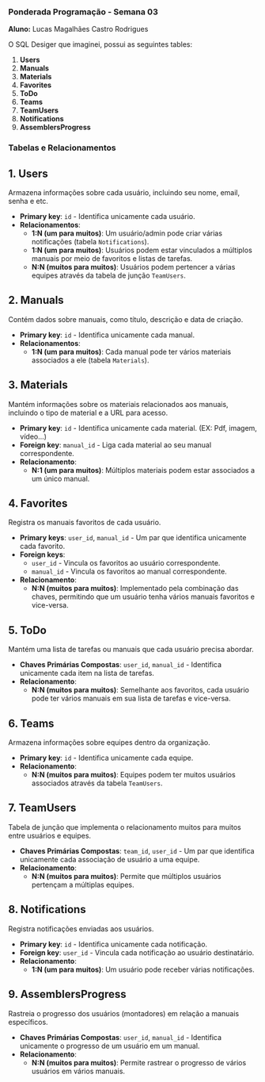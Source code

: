 ### Ponderada Programação - Semana 03
**Aluno:** Lucas Magalhães Castro Rodrigues

O SQL Desiger que imaginei, possui as seguintes tables:

1. **Users**
2. **Manuals**
3. **Materials**
4. **Favorites**
5. **ToDo**
6. **Teams**
7. **TeamUsers**
8. **Notifications**
9. **AssemblersProgress**

### Tabelas e Relacionamentos

## 1. **Users**
Armazena informações sobre cada usuário, incluindo seu nome, email, senha e etc.
- **Primary key**: `id` - Identifica unicamente cada usuário.
- **Relacionamentos**:
  - **1:N (um para muitos)**: Um usuário/admin pode criar várias notificações (tabela `Notifications`).
  - **1:N (um para muitos)**: Usuários podem estar vinculados a múltiplos manuais por meio de favoritos e listas de tarefas.
  - **N:N (muitos para muitos)**: Usuários podem pertencer a várias equipes através da tabela de junção `TeamUsers`.

## 2. **Manuals**
Contém dados sobre manuais, como título, descrição e data de criação.
- **Primary key**: `id` - Identifica unicamente cada manual.
- **Relacionamentos**:
  - **1:N (um para muitos)**: Cada manual pode ter vários materiais associados a ele (tabela `Materials`).

## 3. **Materials**
Mantém informações sobre os materiais relacionados aos manuais, incluindo o tipo de material e a URL para acesso.
- **Primary key**: `id` - Identifica unicamente cada material. (EX: Pdf, imagem, vídeo...)
- **Foreign key**: `manual_id` - Liga cada material ao seu manual correspondente.
- **Relacionamento**:
  - **N:1 (um para muitos)**: Múltiplos materiais podem estar associados a um único manual.

## 4. **Favorites**
Registra os manuais favoritos de cada usuário.
- **Primary keys**: `user_id`, `manual_id` - Um par que identifica unicamente cada favorito.
- **Foreign keys**:
  - `user_id` - Vincula os favoritos ao usuário correspondente.
  - `manual_id` - Vincula os favoritos ao manual correspondente.
- **Relacionamento**:
  - **N:N (muitos para muitos)**: Implementado pela combinação das chaves, permitindo que um usuário tenha vários manuais favoritos e vice-versa.

## 5. **ToDo**
Mantém uma lista de tarefas ou manuais que cada usuário precisa abordar.
- **Chaves Primárias Compostas**: `user_id`, `manual_id` - Identifica unicamente cada item na lista de tarefas.
- **Relacionamento**:
  - **N:N (muitos para muitos)**: Semelhante aos favoritos, cada usuário pode ter vários manuais em sua lista de tarefas e vice-versa.

## 6. **Teams**
Armazena informações sobre equipes dentro da organização.
- **Primary key**: `id` - Identifica unicamente cada equipe.
- **Relacionamento**:
  - **N:N (muitos para muitos)**: Equipes podem ter muitos usuários associados através da tabela `TeamUsers`.

## 7. **TeamUsers**
Tabela de junção que implementa o relacionamento muitos para muitos entre usuários e equipes.
- **Chaves Primárias Compostas**: `team_id`, `user_id` - Um par que identifica unicamente cada associação de usuário a uma equipe.
- **Relacionamento**:
  - **N:N (muitos para muitos)**: Permite que múltiplos usuários pertençam a múltiplas equipes.

## 8. **Notifications**
Registra notificações enviadas aos usuários.
- **Primary key**: `id` - Identifica unicamente cada notificação.
- **Foreign key**: `user_id` - Vincula cada notificação ao usuário destinatário.
- **Relacionamento**:
  - **1:N (um para muitos)**: Um usuário pode receber várias notificações.

## 9. **AssemblersProgress**
Rastreia o progresso dos usuários (montadores) em relação a manuais específicos.
- **Chaves Primárias Compostas**: `user_id`, `manual_id` - Identifica unicamente o progresso de um usuário em um manual.
- **Relacionamento**:
  - **N:N (muitos para muitos)**: Permite rastrear o progresso de vários usuários em vários manuais.
